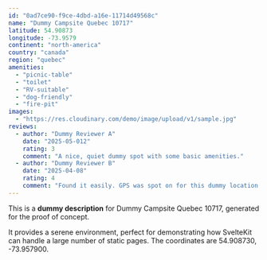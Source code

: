 ```yaml
---
id: "0ad7ce90-f9ce-4dbd-a16e-11714d49568c"
name: "Dummy Campsite Quebec 10717"
latitude: 54.90873
longitude: -73.9579
continent: "north-america"
country: "canada"
region: "quebec"
amenities:
  - "picnic-table"
  - "toilet"
  - "RV-suitable"
  - "dog-friendly"
  - "fire-pit"
images:
  - "https://res.cloudinary.com/demo/image/upload/v1/sample.jpg"
reviews:
  - author: "Dummy Reviewer A"
    date: "2025-05-012"
    rating: 3
    comment: "A nice, quiet dummy spot with some basic amenities."
  - author: "Dummy Reviewer B"
    date: "2025-04-08"
    rating: 4
    comment: "Found it easily. GPS was spot on for this dummy location."
---
```


This is a **dummy description** for Dummy Campsite Quebec 10717, generated for the proof of concept.

It provides a serene environment, perfect for demonstrating how SvelteKit can handle a large number of static pages. The coordinates are 54.908730, -73.957900.
